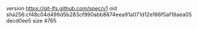 version https://git-lfs.github.com/spec/v1
oid sha256:cf48c04d499d5b283cf990abb8874eea91a071d12e186f5af19aea05decd0ee5
size 4765
